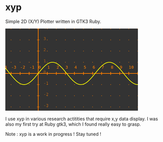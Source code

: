 # xyp
Simple 2D (X/Y) Plotter written in GTK3 Ruby.

![GitHub Logo](/doc/screen.png)

I use xyp in various research actitities that require x,y data display.
I was also my first try at Ruby gtk3, which I found really easy to grasp.

Note : xyp is a work in progress ! Stay tuned !
